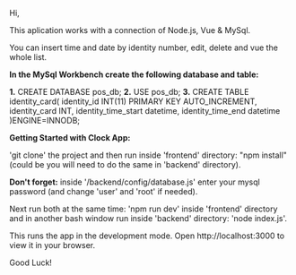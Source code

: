 Hi,

This aplication works with a connection of Node.js, Vue & MySql.

You can insert time and date by identity number, edit, delete and vue the whole list. 

**In the MySql Workbench create the following database and table:**

**1.** CREATE DATABASE pos_db;
**2.** USE pos_db;
**3.** 
CREATE TABLE identity_card(
identity_id INT(11) PRIMARY KEY AUTO_INCREMENT,
identity_card INT,
identity_time_start	datetime,
identity_time_end datetime 
)ENGINE=INNODB;

**Getting Started with Clock App:**

'git clone' the project and then run inside 'frontend' directory: "npm install" (could be you will need to do the same in 'backend' directory).

**Don't forget:** inside '/backend/config/database.js' enter your mysql password (and change 'user' and 'root' if needed).

Next run both at the same time: 'npm run dev' inside 'frontend' directory and in another bash window run inside 'backend' directory: 'node index.js'.

This runs the app in the development mode. Open http://localhost:3000 to view it in your browser.

Good Luck!
